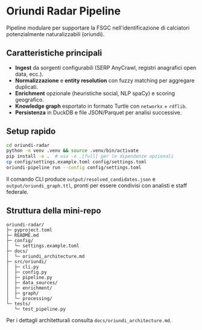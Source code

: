 # Oriundi Radar Pipeline

Pipeline modulare per supportare la FSGC nell'identificazione di calciatori potenzialmente naturalizzabili (oriundi).

## Caratteristiche principali

- **Ingest** da sorgenti configurabili (SERP AnyCrawl, registri anagrafici open data, ecc.).
- **Normalizzazione** e **entity resolution** con fuzzy matching per aggregare duplicati.
- **Enrichment** opzionale (heuristiche social, NLP spaCy) e scoring geografico.
- **Knowledge graph** esportato in formato Turtle con `networkx` + `rdflib`.
- **Persistenza** in DuckDB e file JSON/Parquet per analisi successive.

## Setup rapido

```bash
cd oriundi-radar
python -m venv .venv && source .venv/bin/activate
pip install -e .  # usa -e .[full] per le dipendenze opzionali
cp config/settings.example.toml config/settings.toml
oriundi-pipeline run --config config/settings.toml
```

Il comando CLI produce `output/resolved_candidates.json` e `output/oriundi_graph.ttl`,
pronti per essere condivisi con analisti e staff federale.

## Struttura della mini-repo

```
oriundi-radar/
├─ pyproject.toml
├─ README.md
├─ config/
│  └─ settings.example.toml
├─ docs/
│  └─ oriundi_architecture.md
├─ src/oriundi/
│  ├─ cli.py
│  ├─ config.py
│  ├─ pipeline.py
│  ├─ data_sources/
│  ├─ enrichment/
│  ├─ graph/
│  └─ processing/
└─ tests/
   └─ test_pipeline.py
```

Per i dettagli architetturali consulta `docs/oriundi_architecture.md`.

